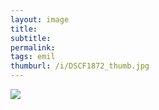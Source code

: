 ```yaml
---
layout: image
title: 
subtitle: 
permalink: 
tags: emil
thumburl: /i/DSCF1872_thumb.jpg
---
```

![]({{site.url}}/i/DSCF1872_thumb.jpg)
